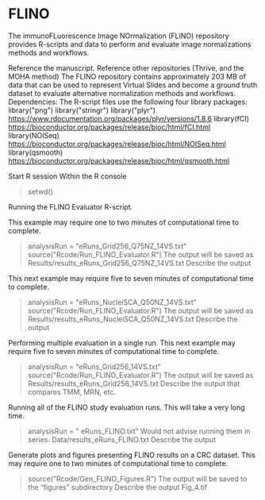 # FLINO
The immunoFLuorescence Image NOrmalization (FLINO) repository provides R-scripts and data to perform and evaluate image normalizations methods and workflows.

Reference the manuscript.
Reference other repositories (Thrive, and the MOHA method)
The FLINO repository contains approximately 203 MB of data that can be used to represent Virtual Slides and become a ground truth dataset to evaluate alternative normalization methods and workflows.
Dependencies: The R-script files use the following four library packages:
library("png")
library("stringr")
library("plyr")   https://www.rdocumentation.org/packages/plyr/versions/1.8.6
library(fCI)      https://bioconductor.org/packages/release/bioc/html/fCI.html
library(NOISeq)   https://bioconductor.org/packages/release/bioc/html/NOISeq.html
library(qsmooth)  https://bioconductor.org/packages/release/bioc/html/qsmooth.html

Start R session
Within the R console
> setwd(<path to FLINO-main directory>)

Running the FLINO Evaluator R-script.

This example may require one to two minutes of computational time to complete.
> analysisRun = "eRuns_Grid256_Q75NZ_14VS.txt"
> source("Rcode/Run_FLINO_Evaluator.R")
The output will be saved as
Results/results_eRuns_Grid256_Q75NZ_14VS.txt
Describe the output

This next example may require five to seven minutes of computational time to complete.
> analysisRun = "eRuns_NucleiSCA_Q50NZ_14VS.txt"
> source("Rcode/Run_FLINO_Evaluator.R")
The output will be saved as
Results/results_eRuns_NucleiSCA_Q50NZ_14VS.txt
Describe the output

Performing multiple evaluation in a single run.
This next example may require five to seven minutes of computational time to complete.
> analysisRun = "eRuns_Grid256_14VS.txt"
> source("Rcode/Run_FLINO_Evaluator.R")
The output will be saved as
Results/results_eRuns_Grid256_14VS.txt
Describe the output that compares TMM, MRN, etc.


Running all of the FLINO study evaluation runs.  This will take a very long time.
> analysisRun = " eRuns_FLINO.txt"
Would not advise running them in series.
Data/results_eRuns_FLINO.txt
Describe the output


Generate plots and figures presenting FLINO results on a CRC dataset. This may require one to two minutes of computational time to complete.
> source("Rcode/Gen_FLINO_Figures.R")
The output will be saved to the “figures” subdirectory 
Describe the output
Fig_4.tif
